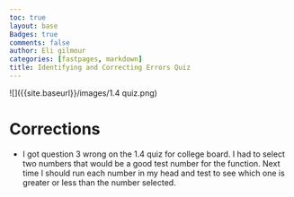 ```yaml
---
toc: true
layout: base
Badges: true
comments: false
author: Eli gilmour
categories: [fastpages, markdown]
title: Identifying and Correcting Errors Quiz
---
```


![]({{site.baseurl}}/images/1.4 quiz.png)

# Corrections
- I got question 3 wrong on the 1.4 quiz for college board. I had to select two numbers that would be a good test number for the function. Next time I should run each number in my head and test to see which one is greater or less than the number selected.
